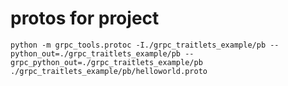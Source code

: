 # protos for project

``` shell
python -m grpc_tools.protoc -I./grpc_traitlets_example/pb --python_out=./grpc_traitlets_example/pb --grpc_python_out=./grpc_traitlets_example/pb ./grpc_traitlets_example/pb/helloworld.proto
```
